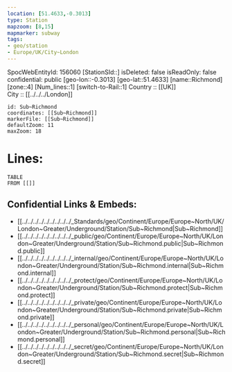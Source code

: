 ```yaml
---
location: [51.4633,-0.3013] 
type: Station 
mapzoom: [8,15] 
mapmarker: subway 
tags:
- geo/station
- Europe/UK/City~London
---
```

SpocWebEntityId: 156060
[StationSId::] 
isDeleted: false
isReadOnly: false
confidential: public
[geo-lon::-0.3013] 
[geo-lat::51.4633] 
[name::Richmond] 
[zone::4] 
[Num_lines::1] 
[switch-to-Rail::1] 
Country :: [[UK]]  
City :: [[../../../London]]  


```leaflet
id: Sub~Richmond
coordinates: [[Sub~Richmond]] 
markerFile: [[Sub~Richmond]] 
defaultZoom: 11 
maxZoom: 18
```


# Lines: 
```dataview
TABLE 
FROM [[]] 
```

## Confidential Links & Embeds: 
- [[../../../../../../../../../_Standards/geo/Continent/Europe/Europe~North/UK/London~Greater/Underground/Station/Sub~Richmond|Sub~Richmond]] 
- [[../../../../../../../../../_public/geo/Continent/Europe/Europe~North/UK/London~Greater/Underground/Station/Sub~Richmond.public|Sub~Richmond.public]] 
- [[../../../../../../../../../_internal/geo/Continent/Europe/Europe~North/UK/London~Greater/Underground/Station/Sub~Richmond.internal|Sub~Richmond.internal]] 
- [[../../../../../../../../../_protect/geo/Continent/Europe/Europe~North/UK/London~Greater/Underground/Station/Sub~Richmond.protect|Sub~Richmond.protect]] 
- [[../../../../../../../../../_private/geo/Continent/Europe/Europe~North/UK/London~Greater/Underground/Station/Sub~Richmond.private|Sub~Richmond.private]] 
- [[../../../../../../../../../_personal/geo/Continent/Europe/Europe~North/UK/London~Greater/Underground/Station/Sub~Richmond.personal|Sub~Richmond.personal]] 
- [[../../../../../../../../../_secret/geo/Continent/Europe/Europe~North/UK/London~Greater/Underground/Station/Sub~Richmond.secret|Sub~Richmond.secret]] 
